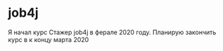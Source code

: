 # job4j

Я начал курс Стажер job4j в  ферале 2020 году. Планирую закончить курс в к концу марта 2020
